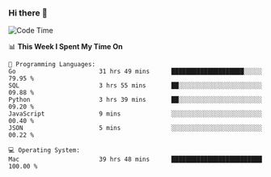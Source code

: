 ### Hi there 👋

<!--
**CrazyCollin/crazycollin** is a ✨ _special_ ✨ repository because its `README.md` (this file) appears on your GitHub profile.

Here are some ideas to get you started:

- 🔭 I’m currently working on ...
- 🌱 I’m currently learning ...
- 👯 I’m looking to collaborate on ...
- 🤔 I’m looking for help with ...
- 💬 Ask me about ...
- 📫 How to reach me: ...
- 😄 Pronouns: ...
- ⚡ Fun fact: ...
-->

<!--START_SECTION:waka-->
![Code Time](http://img.shields.io/badge/Code%20Time-2%2C326%20hrs%2022%20mins-blue)

📊 **This Week I Spent My Time On** 

```text
💬 Programming Languages: 
Go                       31 hrs 49 mins      ████████████████████░░░░░   79.95 % 
SQL                      3 hrs 55 mins       ██░░░░░░░░░░░░░░░░░░░░░░░   09.88 % 
Python                   3 hrs 39 mins       ██░░░░░░░░░░░░░░░░░░░░░░░   09.20 % 
JavaScript               9 mins              ░░░░░░░░░░░░░░░░░░░░░░░░░   00.40 % 
JSON                     5 mins              ░░░░░░░░░░░░░░░░░░░░░░░░░   00.22 % 

💻 Operating System: 
Mac                      39 hrs 48 mins      █████████████████████████   100.00 % 
```


<!--END_SECTION:waka-->
